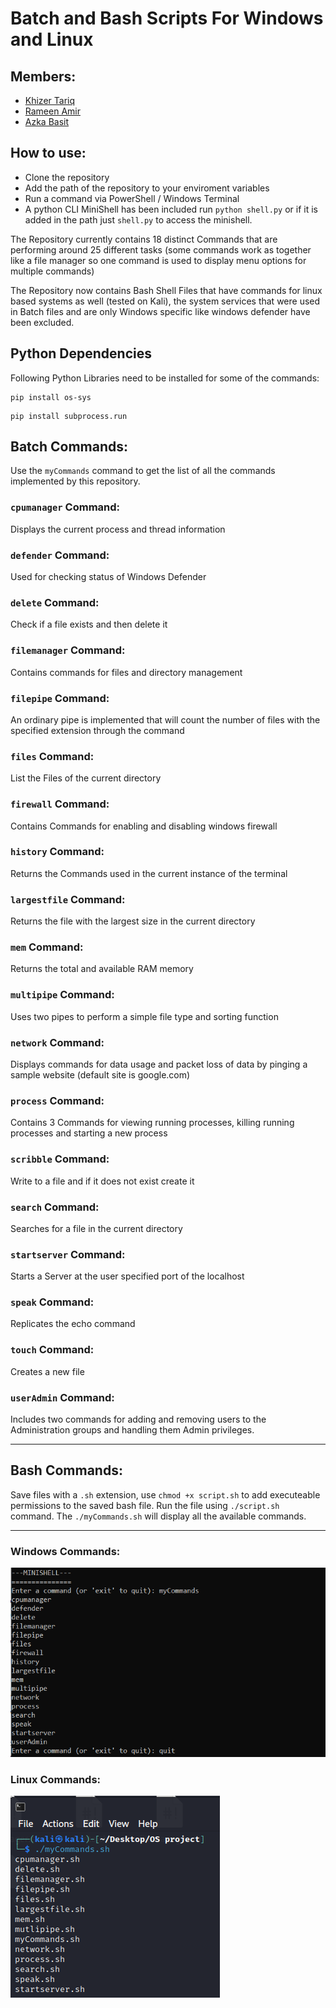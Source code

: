 # Batch and Bash Scripts For Windows and Linux
## Members: 
- [Khizer Tariq](https://github.com/khizer-kt)
- [Rameen Amir]()
- [Azka Basit](https://github.com/AzkaBasit)
## How to use:
- Clone the repository
- Add the path of the repository to your enviroment variables
- Run a command via PowerShell / Windows Terminal  
- A python CLI MiniShell has been included run ```python shell.py``` or if it is added in the path just ```shell.py``` to access the minishell. 

The Repository currently contains 18 distinct Commands that are performing around 25 different tasks (some commands work as together like a file manager so one command is used to display menu options for multiple commands)  

The Repository now contains Bash Shell Files that have commands for linux based systems as well (tested on Kali), the system services that were used in Batch files and are only Windows specific like windows defender have been excluded.
## Python Dependencies
Following Python Libraries need to be installed for some of the commands:
```
pip install os-sys
```
```
pip install subprocess.run
```
## Batch Commands:
Use the ```myCommands``` command to get the list of all the commands implemented by this repository.
### ```cpumanager``` Command:
Displays the current process and thread information
### ```defender``` Command:
Used for checking status of Windows Defender
### ```delete``` Command:
Check if a file exists and then delete it
### ```filemanager``` Command:
Contains commands for files and directory management  
### ```filepipe``` Command:
An ordinary pipe is implemented that will count the number of files with the specified extension through the command
### ```files``` Command:
List the Files of the current directory
### ```firewall``` Command:
Contains Commands for enabling and disabling windows firewall
### ```history``` Command:
Returns the Commands used in the current instance of the terminal
### ```largestfile``` Command:
Returns the file with the largest size in the current directory
### ```mem``` Command:
Returns the total and available RAM memory
### ```multipipe``` Command:
Uses two pipes to perform a simple file type and sorting function
### ```network``` Command:
Displays commands for data usage and packet loss of data by pinging a sample website (default site is google.com)
### ```process``` Command:
Contains 3 Commands for viewing running processes, killing running processes and starting a new process
### ```scribble``` Command:
Write to a file and if it does not exist create it
### ```search``` Command:
Searches for a file in the current directory
### ```startserver``` Command:
Starts a Server at the user specified port of the localhost
### ```speak``` Command:
Replicates the echo command

### ```touch``` Command:

Creates a new file 
### ```userAdmin``` Command:
Includes two commands for adding and removing users to the Administration groups and handling them Admin privileges.  


---
## Bash Commands:  
Save files with a ```.sh``` extension, 
use ```chmod +x script.sh``` to add executeable permissions to the saved bash file.
Run the file using ```./script.sh``` command.
The ```./myCommands.sh``` will display all the available commands.

----
### Windows Commands:

![ScreenShot](/res/image.png)

### Linux Commands:
![ScreenShot](/res/image2.png)
